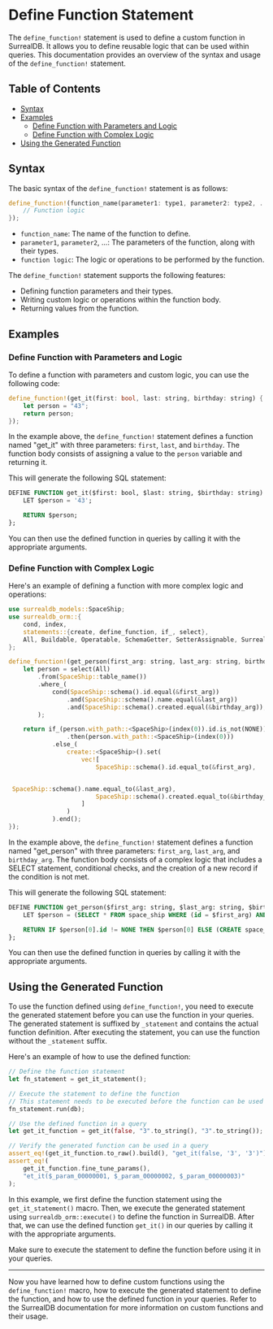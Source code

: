 # Define Function Statement

The `define_function!` statement is used to define a custom function in SurrealDB.
It allows you to define reusable logic that can be used within queries.
This documentation provides an overview of the syntax and usage of the `define_function!` statement.

## Table of Contents

- [Syntax](#syntax)
- [Examples](#examples)
  - [Define Function with Parameters and Logic](#define-function-with-parameters-and-logic)
  - [Define Function with Complex Logic](#define-function-with-complex-logic)
- [Using the Generated Function](#using-the-generated-function)

## Syntax

The basic syntax of the `define_function!` statement is as follows:

```rust
define_function!(function_name(parameter1: type1, parameter2: type2, ...) {
    // Function logic
});
```

- `function_name`: The name of the function to define.
- `parameter1`, `parameter2`, ...: The parameters of the function, along with their types.
- `function logic`: The logic or operations to be performed by the function.

The `define_function!` statement supports the following features:

- Defining function parameters and their types.
- Writing custom logic or operations within the function body.
- Returning values from the function.

## Examples

### Define Function with Parameters and Logic

To define a function with parameters and custom logic, you can use the following code:

```rust
define_function!(get_it(first: bool, last: string, birthday: string) {
    let person = "43";
    return person;
});
```

In the example above, the `define_function!` statement defines a function named "get_it"
with three parameters: `first`, `last`, and `birthday`. The function body consists of
assigning a value to the `person` variable and returning it.

This will generate the following SQL statement:

```sql
DEFINE FUNCTION get_it($first: bool, $last: string, $birthday: string) {
    LET $person = '43';

    RETURN $person;
};
```

You can then use the defined function in queries by calling it with the appropriate arguments.

### Define Function with Complex Logic

Here's an example of defining a function with more complex logic and operations:

```rust
use surrealdb_models::SpaceShip;
use surrealdb_orm::{
    cond, index,
    statements::{create, define_function, if_, select},
    All, Buildable, Operatable, SchemaGetter, SetterAssignable, SurrealdbModel, ToRaw, NONE,
};

define_function!(get_person(first_arg: string, last_arg: string, birthday_arg: string) {
    let person = select(All)
        .from(SpaceShip::table_name())
        .where_(
            cond(SpaceShip::schema().id.equal(&first_arg))
                .and(SpaceShip::schema().name.equal(&last_arg))
                .and(SpaceShip::schema().created.equal(&birthday_arg)),
        );

    return if_(person.with_path::<SpaceShip>(index(0)).id.is_not(NONE))
                .then(person.with_path::<SpaceShip>(index(0)))
            .else_(
                create::<SpaceShip>().set(
                    vec![
                        SpaceShip::schema().id.equal_to(&first_arg),


 SpaceShip::schema().name.equal_to(&last_arg),
                        SpaceShip::schema().created.equal_to(&birthday_arg),
                    ]
                )
            ).end();
});
```

In the example above, the `define_function!` statement defines a function named "get_person"
with three parameters: `first_arg`, `last_arg`, and `birthday_arg`. The function body consists
of a complex logic that includes a SELECT statement, conditional checks, and the creation of
a new record if the condition is not met.

This will generate the following SQL statement:

```sql
DEFINE FUNCTION get_person($first_arg: string, $last_arg: string, $birthday_arg: string) {
    LET $person = (SELECT * FROM space_ship WHERE (id = $first_arg) AND (name = $last_arg) AND (created = $birthday_arg));

    RETURN IF $person[0].id != NONE THEN $person[0] ELSE (CREATE space_ship SET id = $first_arg, name = $last_arg, created = $birthday_arg) END;
};
```

You can then use the defined function in queries by calling it with the appropriate arguments.

## Using the Generated Function

To use the function defined using `define_function!`, you need to execute the generated statement
before you can use the function in your queries. The generated statement is suffixed
by `_statement` and contains the actual function definition. After executing the statement,
you can use the function without the `_statement` suffix.

Here's an example of how to use the defined function:

```rust
// Define the function statement
let fn_statement = get_it_statement();

// Execute the statement to define the function
// This statement needs to be executed before the function can be used
fn_statement.run(db);

// Use the defined function in a query
let get_it_function = get_it(false, "3".to_string(), "3".to_string());

// Verify the generated function can be used in a query
assert_eq!(get_it_function.to_raw().build(), "get_it(false, '3', '3')");
assert_eq!(
    get_it_function.fine_tune_params(),
    "et_it($_param_00000001, $_param_00000002, $_param_00000003)"
);
```

In this example, we first define the function statement using the `get_it_statement()` macro.
Then, we execute the generated statement using `surrealdb_orm::execute()` to define the
function in SurrealDB. After that, we can use the defined function `get_it()` in our queries
by calling it with the appropriate arguments.

Make sure to execute the statement to define the function before using it in your queries.

---

Now you have learned how to define custom functions using the `define_function!` macro,
how to execute the generated statement to define the function, and how to use the defined
function in your queries. Refer to the SurrealDB documentation for more information on custom
functions and their usage.
